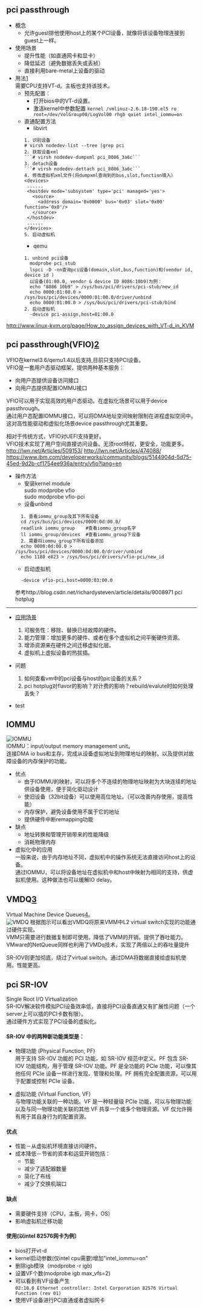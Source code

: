 pci passthrough
----
+ 概念  
  - 允许guest排他使用host上的某个PCI设备，就像将该设备物理连接到guest上一样。  
+ 使用场景
  - 提升性能（如直通网卡和显卡）  
  - 降低延迟（避免数据丢失或丢祯）  
  - 直接利用bare-metal上设备的驱动 
+ 用法[1]  
需要CPU支持VT-d。主板也支持该技术。  
  - 预先配置：  
    + 打开bios中的VT-d设置。
    + 激活kernel中参数配置
      ```kernel /vmlinuz-2.6.18-190.el5 ro root=/dev/VolGroup00/LogVol00 rhgb quiet intel_iommu=on```
  - 直通配置方法
    + libvirt
    ```
    1. 识别设备  
    # virsh nodedev-list --tree |grep pci
    2. 获取设备xml   
    ```# virsh nodedev-dumpxml pci_8086_3a6c```
    3. detach设备  
    ```# virsh nodedev-dettach pci_8086_3a6c```
    4. 修改虚拟机xml文件(将dumpxml查询到的bus,slot,function填入） 
    <devices>
     ......
     <hostdev mode='subsystem' type='pci' managed='yes'>
       <source>
         <address domain='0x0000' bus='0x03' slot='0x00' function='0x0'/>
       </source>
     </hostdev>
     ......
    </devices>
    5. 启动虚拟机  
    ```
    + qemu
    ```
    1. unbind pci设备  
      modprobe pci_stub
      lspci -D -nn查询pci设备(domain,slot,bus,function)和(vendor id, device id )
      以设备(01:00.0, vendor & device ID 8086:10b9)为例：
      echo "8086 10b9" > /sys/bus/pci/drivers/pci-stub/new_id
      echo 0000:01:00.0 > /sys/bus/pci/devices/0000:01:00.0/driver/unbind
      echo 0000:01:00.0 > /sys/bus/pci/drivers/pci-stub/bind
    2. 启动虚拟机
      -device pci-assign,host=01:00.0
    ```
http://www.linux-kvm.org/page/How_to_assign_devices_with_VT-d_in_KVM

pci passthrough(VFIO)[2]
----
VFIO在kernel3.6/qemu1.4以后支持,目前只支持PCI设备。  
VFIO是一套用户态驱动框架，提供两种基本服务：    
  + 向用户态提供设备访问接口  
  + 向用户态提供配置IOMMU接口  

VFIO可以用于实现高效的用户态驱动。在虚拟化场景可以用于device passthrough。  
通过用户态配置IOMMU接口，可以将DMA地址空间映射限制在进程虚拟空间中。  
这对高性能驱动和虚拟化场景device passthrough尤其重要。  

相对于传统方式，VFIO对UEFI支持更好。  
VFIO技术实现了用户空间直接访问设备。无须root特权，更安全，功能更多。  
http://lwn.net/Articles/509153/
http://lwn.net/Articles/474088/
https://www.ibm.com/developerworks/community/blogs/5144904d-5d75-45ed-9d2b-cf1754ee936a/entry/vfio?lang=en

+ 操作方法
  + 安装kernel module   
    sudo modprobe vfio  
    sudo modprobe vfio-pci   
  + 设备unbind
  ```
    1. 查看iommu_group及其下所有设备
    cd /sys/bus/pci/devices/0000:0d:00.0/
    readlink iommu_group    #查看iommu_group名字
    ll iommu_group/devices  #查看iommu_group下设备
    2. 需要将iommu_group下所有设备添加  
    echo 0000:0d:00.0 > /sys/bus/pci/devices/0000:0d:00.0/driver/unbind   
    echo 1180 e823 > /sys/bus/pci/drivers/vfio-pci/new_id   
  ```
  + 启动虚拟机
  ```
    -device vfio-pci,host=0000:03:00.0
  ```
  参考http://blog.csdn.net/richardysteven/article/details/9008971
pci hotplug
----
+ [应用场景]
  1.  可服务性：移除、替换已经故障的硬件。  
  2.  能力管理：增加更多的硬件、或者在多个虚拟机之间平衡硬件资源。    
  3.  增添资源来在硬件之间迁移虚拟化层。  
  4.  虚拟机上虚拟设备的热拔插。  

+ 问题  
  1. 如何查看vm中的pci设备与host的pic设备的关系？  
  2. pci hotplug对flavor的影响？对计费的影响？rebuild/evalute时如何处理丢失？  

+ test

IOMMU
----
![IOMMU](http://c.hiphotos.baidu.com/baike/w%3D268/sign=c02c322ea8d3fd1f3609a53c084f25ce/d31b0ef41bd5ad6e9f63c5ea81cb39dbb6fd3c13.jpg)   
IOMMU：input/output memory management unit。  
连接DMA io bus和主存，完成从设备虚拟地址到物理地址的映射。以及提供对故障设备的内存保护的功能。  
+ 优点
  - 由于IOMMU的映射，可以将多个不连续的物理地址映射为大块连续的地址供设备使用，便于简化驱动设计    
  - 使旧设备（32bit设备）可以使用高位地址。（可以改善内存使用，提高性能）  
  - 内存保护，避免设备使用不属于它的地址  
  - 提供硬件中断remapping功能  
+ 缺点
  - 地址转换和管理开销带来的性能降级   
  - 消耗物理内存  
+ 虚拟化中的应用  
  一般来说，由于内存地址不同，虚拟机中的操作系统无法直接访问host上的设备。  
通过IOMMU，可以将设备地址在虚拟机中和host中映射为相同的支持，供虚拟机使用。这种做法也可以缓解IO delay。

VMDQ[3]
----
Virtual Machine Device Queues[4]。  
![VMDQ](http://windowsitpro.com/content/content/142153/networkoptimizationvmdqsriovsml.jpg)
根据图示可以看出VMDQ将原来VMM中L2 virtual switch实现的功能通过硬件实现。  
VMM只需要进行数据复制即可使用。降低了VMM的开销，提供了吞吐能力。  
VMware的NetQueue同样也利用了VMDq技术，实现了两倍以上的吞吐量提升

SR-IOV则更加彻底，绕过了virtual switch。通过DMA将数据直接给虚拟机使用。性能更高。

pci SR-IOV
----
Single Root I/O Virtualization  
SR-IOV解决软件模拟PCI设备效率低，直接将PCI设备直通又有扩展性问题（一个server上可以插的PCI卡数有限）。  
通过硬件方式实现了PCI设备的虚拟化。    
#### SR-IOV 中的两种新功能类型是：  

+ 物理功能 (Physical Function, PF)  
用于支持 SR-IOV 功能的 PCI 功能，如 SR-IOV 规范中定义。PF 包含 SR-IOV 功能结构，用于管理 SR-IOV 功能。PF 是全功能的 PCIe 功能，可以像其他任何 PCIe 设备一样进行发现、管理和处理。PF 拥有完全配置资源，可以用于配置或控制 PCIe 设备。

+ 虚拟功能 (Virtual Function, VF)  
与物理功能关联的一种功能。VF 是一种轻量级 PCIe 功能，可以与物理功能以及与同一物理功能关联的其他 VF 共享一个或多个物理资源。VF 仅允许拥有用于其自身行为的配置资源。

#### 优点
  - 性能－从虚拟机环境直接访问硬件。
  - 成本降低－节省的资本和运营开销包括：
    + 节能
    + 减少了适配器数量
    + 简化了布线
    + 减少了交换机端口

#### 缺点
  + 需要硬件支持（CPU，主板，网卡，OS）
  + 影响虚拟机迁移功能  

#### 使用(以intel 82576网卡为例）  
  - bios打开vt-d
  - kernel启动参数(仅intel cpu需要)增加”intel_iommu=on"
  - 删除igb模块（modprobe -r igb)
  - 设置VF个数(modprobe igb max_vfs=2)
  - 可以看到有VF设备产生  
  ```02:10.0 Ethernet controller: Intel Corporation 82576 Virtual Function (rev 01)```
  - 使用VF设备进行PCI直通或者虚拟网卡  
  


[应用场景]:https://lists.linux-foundation.org/pipermail/hotplug_sig/2005-August/001202.html
[1]:http://docs.fedoraproject.org/en-US/Fedora/13/html/Virtualization_Guide/chap-Virtualization-PCI_passthrough.html
[2]:http://www.redhat.com/archives/libvir-list/2013-March/msg00514.html
[3]:http://windowsitpro.com/virtualization/q-are-vmdq-and-sr-iov-performing-same-function
[4]:http://www.intel.cn/content/www/cn/zh/virtualization/vmdq-technology-paper.html

